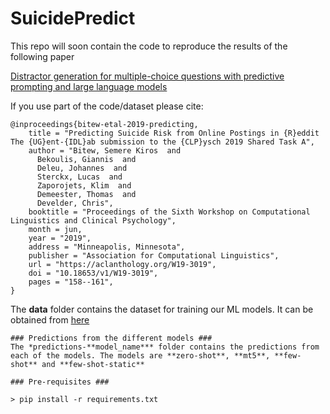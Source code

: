 # SuicidePredict
This repo will soon contain the code to reproduce the results of the following paper


[Distractor generation for multiple-choice questions with predictive prompting and large language models](https://arxiv.org/abs/2307.16338)

If you use part of the code/dataset please cite:  

```  
@inproceedings{bitew-etal-2019-predicting,
    title = "Predicting Suicide Risk from Online Postings in {R}eddit The {UG}ent-{IDL}ab submission to the {CLP}ysch 2019 Shared Task A",
    author = "Bitew, Semere Kiros  and
      Bekoulis, Giannis  and
      Deleu, Johannes  and
      Sterckx, Lucas  and
      Zaporojets, Klim  and
      Demeester, Thomas  and
      Develder, Chris",
    booktitle = "Proceedings of the Sixth Workshop on Computational Linguistics and Clinical Psychology",
    month = jun,
    year = "2019",
    address = "Minneapolis, Minnesota",
    publisher = "Association for Computational Linguistics",
    url = "https://aclanthology.org/W19-3019",
    doi = "10.18653/v1/W19-3019",
    pages = "158--161",
}

```

The **data** folder contains the dataset for training our ML models. It can be obtained from [here](http://users.umiacs.umd.edu/~resnik/umd_reddit_suicidality_dataset.html)

```
### Predictions from the different models ###
The *predictions-**model_name*** folder contains the predictions from each of the models. The models are **zero-shot**, **mt5**, **few-shot** and **few-shot-static**

### Pre-requisites ###

> pip install -r requirements.txt




